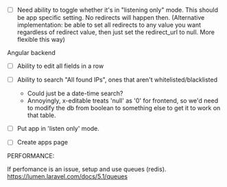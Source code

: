 * [ ] Need ability to toggle whether it's in "listening only" mode. This should be app specific setting.  No redirects will happen then. (Alternative implementation: be able to set all redirects to any value you want regardless of redirect value, then just set the redirect_url to null. More flexible this way)

Angular backend
* [ ] Ability to edit all fields in a row
* [ ] Ability to search "All found IPs", ones that aren't whitelisted/blacklisted
    - Could just be a date-time search?
    - Annoyingly, x-editable treats 'null' as '0' for frontend, so we'd need to modify the db from boolean to something else to get it to work on that table.
* [ ] Put app in 'listen only' mode.
* [ ] Create apps page


PERFORMANCE:

If perfomance is an issue, setup and use queues (redis). https://lumen.laravel.com/docs/5.1/queues
